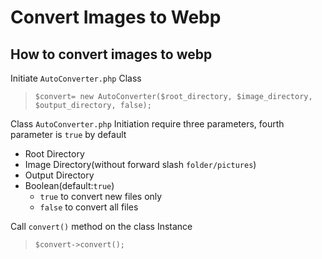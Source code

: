 # Convert Images to Webp
## How to convert images to webp

Initiate `AutoConverter.php` Class  
> `$convert= new AutoConverter($root_directory, $image_directory, $output_directory, false);`  

Class `AutoConverter.php` Initiation require three parameters, fourth parameter is `true` by default
- Root Directory
- Image Directory(without forward slash `folder/pictures`)
- Output Directory
- Boolean(default:`true`)
    - `true` to convert new files only
    - `false` to convert all files

Call `convert()` method on the class Instance  
> `$convert->convert();`

